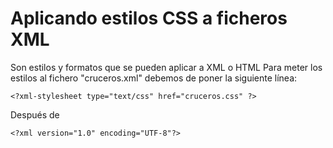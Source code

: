 # Aplicando estilos CSS a ficheros XML

Son estilos y formatos que se pueden aplicar a XML o HTML Para meter los estilos al fichero "cruceros.xml" debemos de poner la siguiente línea:

    <?xml-stylesheet type="text/css" href="cruceros.css" ?>

Después de 

    <?xml version="1.0" encoding="UTF-8"?>

